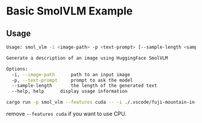 # Basic SmolVLM Example

## Usage

```bash
Usage: smol_vlm -i <image-path> -p <text-prompt> [--sample-length <sample-length>]

Generate a description of an image using HuggingFace SmolVLM

Options:
  -i, --image-path      path to an input image
  -p, --text-prompt     prompt to ask the model
  --sample-length       the length of the generated text
  --help, help      display usage information
```

```bash
cargo run -p smol_vlm --features cuda -- -i ./.vscode/fuji-mountain-in-autumn.jpg -p "Can you describe the image?" --sample-length 500
```
remove `--features cuda` if you want to use CPU.

